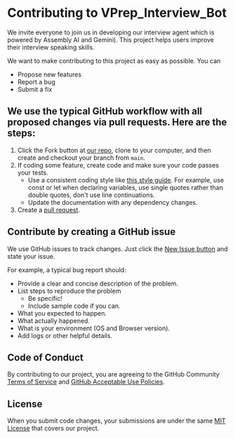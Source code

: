 # Contributing to VPrep_Interview_Bot
We invite everyone to join us in developing our interview agent which is powered by Assembly AI and Gemini).  This project helps users improve their interview speaking skills.

We want to make contributing to this project as easy as possible.  You can

- Propose new features
- Report a bug
- Submit a fix

## We use the typical GitHub workflow with all proposed changes via pull requests.  Here are the steps:

1. Click the Fork button at [our repo](https://github.com/mainak0907/VPrep_Interview_Bot), clone to your computer, and then create and checkout your branch from `main`.
2. If coding some feature, create code and make sure your code passes your tests.
    * Use a consistent coding style like [this style guide](https://google.github.io/styleguide/tsguide.html).  For example, use const or let when declaring variables, use single quotes rather than double quotes, don't use line continuations.
    * Update the documentation with any dependency changes.
3. Create a [pull request](https://docs.github.com/en/pull-requests/collaborating-with-pull-requests/proposing-changes-to-your-work-with-pull-requests/creating-a-pull-request).

## Contribute by creating a GitHub issue
We use GitHub issues to track changes. Just click the [New Issue button](https://github.com/mainak0907/VPrep_Interview_Bot/issues) and state your issue.

For example, a typical bug report should:

- Provide a clear and concise description of the problem.
- List steps to reproduce the problem
  - Be specific!
  - Include sample code if you can.
- What you expected to happen.
- What actually happened.
- What is your environment (OS and Browser version).
- Add logs or other helpful details.

## Code of Conduct
By contributing to our project, you are agreeing to the GitHub Community [Terms of Service](https://docs.github.com/en/site-policy/github-terms/github-terms-of-service) and [GitHub Acceptable Use Policies](https://docs.github.com/en/site-policy/acceptable-use-policies/github-acceptable-use-policies).

## License
When you submit code changes, your submissions are under the same [MIT License](http://choosealicense.com/licenses/mit/) that covers our project.

